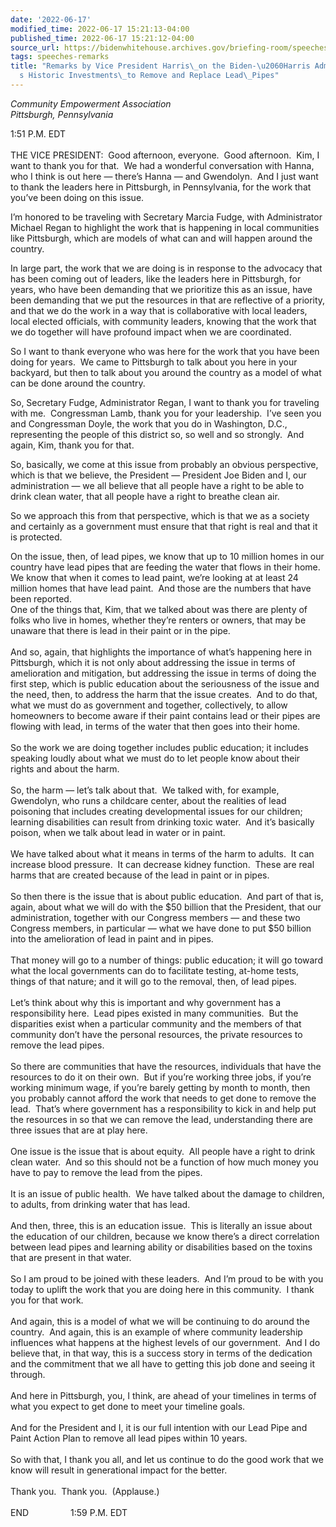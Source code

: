 ```yaml
---
date: '2022-06-17'
modified_time: 2022-06-17 15:21:13-04:00
published_time: 2022-06-17 15:21:12-04:00
source_url: https://bidenwhitehouse.archives.gov/briefing-room/speeches-remarks/2022/06/17/remarks-by-vice-president-harris-on-the-biden-harris-administrations-historic-investments-to-remove-and-replace-lead-pipes/
tags: speeches-remarks
title: "Remarks by Vice President Harris\_on the Biden-\u2060Harris Administration\u2019\
  s Historic Investments\_to Remove and Replace Lead\_Pipes"
---
```

 
*Community Empowerment Association  
*Pittsburgh, Pennsylvania**

1:51 P.M. EDT  
   
THE VICE PRESIDENT:  Good afternoon, everyone.  Good afternoon.  Kim, I
want to thank you for that.  We had a wonderful conversation with Hanna,
who I think is out here — there’s Hanna — and Gwendolyn.  And I just
want to thank the leaders here in Pittsburgh, in Pennsylvania, for the
work that you’ve been doing on this issue.   
  
I’m honored to be traveling with Secretary Marcia Fudge, with
Administrator Michael Regan to highlight the work that is happening in
local communities like Pittsburgh, which are models of what can and will
happen around the country.  
  
In large part, the work that we are doing is in response to the advocacy
that has been coming out of leaders, like the leaders here in
Pittsburgh, for years, who have been demanding that we prioritize this
as an issue, have been demanding that we put the resources in that are
reflective of a priority, and that we do the work in a way that is
collaborative with local leaders, local elected officials, with
community leaders, knowing that the work that we do together will have
profound impact when we are coordinated.  
  
So I want to thank everyone who was here for the work that you have been
doing for years.  We came to Pittsburgh to talk about you here in your
backyard, but then to talk about you around the country as a model of
what can be done around the country.  
  
So, Secretary Fudge, Administrator Regan, I want to thank you for
traveling with me.  Congressman Lamb, thank you for your leadership. 
I’ve seen you and Congressman Doyle, the work that you do in Washington,
D.C., representing the people of this district so, so well and so
strongly.  And again, Kim, thank you for that.  
  
So, basically, we come at this issue from probably an obvious
perspective, which is that we believe, the President — President Joe
Biden and I, our administration — we all believe that all people have a
right to be able to drink clean water, that all people have a right to
breathe clean air.  
  
So we approach this from that perspective, which is that we as a society
and certainly as a government must ensure that that right is real and
that it is protected.  
  
On the issue, then, of lead pipes, we know that up to 10 million homes
in our country have lead pipes that are feeding the water that flows in
their home.  We know that when it comes to lead paint, we’re looking at
at least 24 million homes that have lead paint.  And those are the
numbers that have been reported.  
One of the things that, Kim, that we talked about was there are plenty
of folks who live in homes, whether they’re renters or owners, that may
be unaware that there is lead in their paint or in the pipe.  
   
And so, again, that highlights the importance of what’s happening here
in Pittsburgh, which it is not only about addressing the issue in terms
of amelioration and mitigation, but addressing the issue in terms of
doing the first step, which is public education about the seriousness of
the issue and the need, then, to address the harm that the issue
creates.  And to do that, what we must do as government and together,
collectively, to allow homeowners to become aware if their paint
contains lead or their pipes are flowing with lead, in terms of the
water that then goes into their home.  
   
So the work we are doing together includes public education; it includes
speaking loudly about what we must do to let people know about their
rights and about the harm.  
   
So, the harm — let’s talk about that.  We talked with, for example,
Gwendolyn, who runs a childcare center, about the realities of lead
poisoning that includes creating developmental issues for our children;
learning disabilities can result from drinking toxic water.  And it’s
basically poison, when we talk about lead in water or in paint.  
   
We have talked about what it means in terms of the harm to adults.  It
can increase blood pressure.  It can decrease kidney function.  These
are real harms that are created because of the lead in paint or in
pipes.  
   
So then there is the issue that is about public education.  And part of
that is, again, about what we will do with the $50 billion that the
President, that our administration, together with our Congress members —
and these two Congress members, in particular — what we have done to put
$50 billion into the amelioration of lead in paint and in pipes.  
   
That money will go to a number of things: public education; it will go
toward what the local governments can do to facilitate testing, at-home
tests, things of that nature; and it will go to the removal, then, of
lead pipes.  
   
Let’s think about why this is important and why government has a
responsibility here.  Lead pipes existed in many communities.  But the
disparities exist when a particular community and the members of that
community don’t have the personal resources, the private resources to
remove the lead pipes.  
   
So there are communities that have the resources, individuals that have
the resources to do it on their own.  But if you’re working three jobs,
if you’re working minimum wage, if you’re barely getting by month to
month, then you probably cannot afford the work that needs to get done
to remove the lead.  That’s where government has a responsibility to
kick in and help put the resources in so that we can remove the lead,
understanding there are three issues that are at play here.  
   
One issue is the issue that is about equity.  All people have a right to
drink clean water.  And so this should not be a function of how much
money you have to pay to remove the lead from the pipes.   
   
It is an issue of public health.  We have talked about the damage to
children, to adults, from drinking water that has lead.   
   
And then, three, this is an education issue.  This is literally an issue
about the education of our children, because we know there’s a direct
correlation between lead pipes and learning ability or disabilities
based on the toxins that are present in that water.  
   
So I am proud to be joined with these leaders.  And I’m proud to be with
you today to uplift the work that you are doing here in this community. 
I thank you for that work.  
   
And again, this is a model of what we will be continuing to do around
the country.  And again, this is an example of where community
leadership influences what happens at the highest levels of our
government.  And I do believe that, in that way, this is a success story
in terms of the dedication and the commitment that we all have to
getting this job done and seeing it through.  
   
And here in Pittsburgh, you, I think, are ahead of your timelines in
terms of what you expect to get done to meet your timeline goals.   
   
And for the President and I, it is our full intention with our Lead Pipe
and Paint Action Plan to remove all lead pipes within 10 years.  
   
So with that, I thank you all, and let us continue to do the good work
that we know will result in generational impact for the better.  
   
Thank you.  Thank you.  (Applause.)  
   
END                 1:59 P.M. EDT
